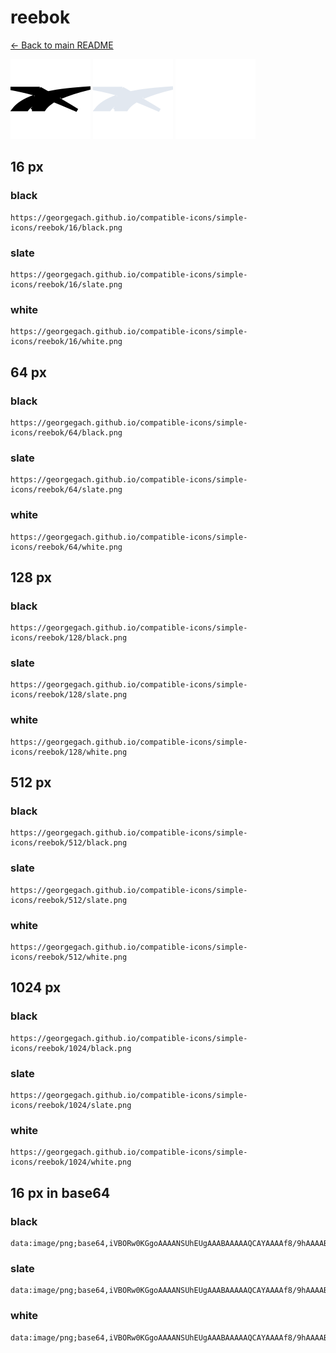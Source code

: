 # reebok

[← Back to main README](../../README.md)


<img src="./128/black.png" width="128" alt="reebok black icon" />
<img src="./128/slate.png" width="128" alt="reebok slate icon" />
<img src="./128/white.png" width="128" alt="reebok white icon" />

## 16 px

### black
```
https://georgegach.github.io/compatible-icons/simple-icons/reebok/16/black.png
```

### slate
```
https://georgegach.github.io/compatible-icons/simple-icons/reebok/16/slate.png
```

### white
```
https://georgegach.github.io/compatible-icons/simple-icons/reebok/16/white.png
```

## 64 px

### black
```
https://georgegach.github.io/compatible-icons/simple-icons/reebok/64/black.png
```

### slate
```
https://georgegach.github.io/compatible-icons/simple-icons/reebok/64/slate.png
```

### white
```
https://georgegach.github.io/compatible-icons/simple-icons/reebok/64/white.png
```

## 128 px

### black
```
https://georgegach.github.io/compatible-icons/simple-icons/reebok/128/black.png
```

### slate
```
https://georgegach.github.io/compatible-icons/simple-icons/reebok/128/slate.png
```

### white
```
https://georgegach.github.io/compatible-icons/simple-icons/reebok/128/white.png
```

## 512 px

### black
```
https://georgegach.github.io/compatible-icons/simple-icons/reebok/512/black.png
```

### slate
```
https://georgegach.github.io/compatible-icons/simple-icons/reebok/512/slate.png
```

### white
```
https://georgegach.github.io/compatible-icons/simple-icons/reebok/512/white.png
```

## 1024 px

### black
```
https://georgegach.github.io/compatible-icons/simple-icons/reebok/1024/black.png
```

### slate
```
https://georgegach.github.io/compatible-icons/simple-icons/reebok/1024/slate.png
```

### white
```
https://georgegach.github.io/compatible-icons/simple-icons/reebok/1024/white.png
```

## 16 px in base64

### black
```
data:image/png;base64,iVBORw0KGgoAAAANSUhEUgAAABAAAAAQCAYAAAAf8/9hAAAABmJLR0QA/wD/AP+gvaeTAAAAvUlEQVQ4je3Qv0rCYRTG8Y+KqU06hBHS4m0IDq4iOHcL3kNEt+Hq0ORmd9EQNuQmYRSJUImWITZ0hh/lZKtfOLy858/7nOdlz79J4RIHv/IrXGGYyOVQjThBBcUU2miiFoU0DvGEWxRRRgYl5PGIa/SSqll0YnCNKd4xj7jDBY63WaljhCXesMAzXjHBF8ax5R9aobDBCz7xEecgvJdwjgf0wyp+PvEMR3G/RwGnodqNh5L9Dcxws22bPTvwDdaqKD6W6pDEAAAAAElFTkSuQmCC
```

### slate
```
data:image/png;base64,iVBORw0KGgoAAAANSUhEUgAAABAAAAAQCAYAAAAf8/9hAAAABmJLR0QA/wD/AP+gvaeTAAABKklEQVQ4je2RsUpbYQCFv/PfxKgEuRWSlEsV2pC3KHToKoXOfYC+hJsP4aB0ExEEp9LB2a04lC4lQ2sC5aYBL2mCGOP9j0OJZrdb+40HDudwDvzn0ehHXuxIWloU7fImoKPNp+tf51q369pSfdJGszaRLKnoWYyk6g+Kt1hbll5iZ0AAVg25xBdMarsVIEHhifEy+KfQJ0cfaJ7w2a62hr/fR3tbpgEUiBpGYDAXDhxHVXefN+v53FcB+D4cv0oGoz2jDfAMaWpTykTjSVBomlivKjnNFswAoZcXb5Ky/Ah0sCdCNawglEo6uxmnL+K1mxIfSsfDXl6c9IbD7H7E/mD0Lv6pTAh84zauxBA2K4HZ1Whtv9PR9GFcq/dr9LoauMwa6fnfevKf5w7cg4EjPcAL3gAAAABJRU5ErkJggg==
```

### white
```
data:image/png;base64,iVBORw0KGgoAAAANSUhEUgAAABAAAAAQCAYAAAAf8/9hAAAABmJLR0QA/wD/AP+gvaeTAAAA1klEQVQ4je2RsUrCcRDHP6eU1qRDKCItvYbg0BqBs6/gO0T0Gq0OTW36Fg2RQ20ShVEEWmgm8XH5CX8ygmj1A1+Ou+P4cnew4d+EegZsf6t/AhcRcbMqqAXgIKkG1IFSqC3gCGikRg7YBUbANVACKkAeKANF4BHoA10yDltqRx2pX+qL+qa+Jw3UU7W6tofaVO/UmTpRp+qTOlYf1IU6VBs/DR8nB9Vnda5+pNhTC2pZPVHv1Uu1lj1iG9hL+S2wA+wDC+A8IuYZswAOgdeIuPrtOxv+wBK386LMMLZ7DAAAAABJRU5ErkJggg==
```

